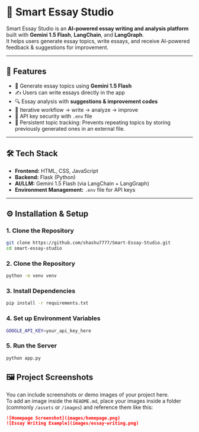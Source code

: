 # 📝 Smart Essay Studio  

Smart Essay Studio is an **AI-powered essay writing and analysis platform** built with **Gemini 1.5 Flash**, **LangChain**, and **LangGraph**.  
It helps users generate essay topics, write essays, and receive AI-powered feedback & suggestions for improvement.  

---

## 🚀 Features  
- 🎯 Generate essay topics using **Gemini 1.5 Flash**  
- ✍️ Users can write essays directly in the app  
- 🔍 Essay analysis with **suggestions & improvement codes**  
- 🔄 Iterative workflow → write → analyze → improve  
- 🔑 API key security with `.env` file  
- 📂 Persistent topic tracking: Prevents repeating topics by storing previously generated ones in an external file.

---

## 🛠️ Tech Stack  
- **Frontend:** HTML, CSS, JavaScript  
- **Backend:** Flask (Python)  
- **AI/LLM:** Gemini 1.5 Flash (via LangChain + LangGraph)  
- **Environment Management:** `.env` file for API keys  

---

## ⚙️ Installation & Setup  

### 1. Clone the Repository  
```bash
git clone https://github.com/shashu7777/Smart-Essay-Studio.git
cd smart-essay-studio
```

### 2. Clone the Repository 
```bash
python -m venv venv
```
### 3. Install Dependencies
```bash
pip install -r requirements.txt
```
### 4. Set up Environment Variables
```bash
GOOGLE_API_KEY=your_api_key_here
```
### 5. Run the Server
```bash
python app.py
```

## 🖼️ Project Screenshots  

You can include screenshots or demo images of your project here.  
To add an image inside the `README.md`, place your images inside a folder (commonly `/assets` or `/images`) and reference them like this:  

```markdown
![Homepage Screenshot](images/homepage.png)
![Essay Writing Example](images/essay-writing.png)
